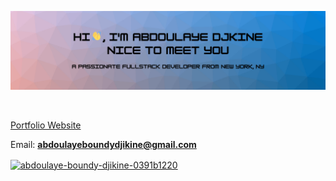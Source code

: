![Software Engineer / Full-Stack Developer](https://github.com/boundy99/boundy99/blob/main/github-banner.png?raw=true)

<p align="left"> <a href="https://twitter.com/" target="blank"><img src="https://img.shields.io/twitter/follow/?logo=twitter&style=for-the-badge" alt="" /></a> </p>

[Portfolio Website]([https://github.com/boundy99/Ndeyskitchen-WebApp](https://portfolio-boundy99s-projects.vercel.app/)) 

Email: **abdoulayeboundydjikine@gmail.com**

<a href="https://linkedin.com/in/abdoulaye-boundy-djikine-0391b1220" target="blank"><img align="center" src="https://raw.githubusercontent.com/rahuldkjain/github-profile-readme-generator/master/src/images/icons/Social/linked-in-alt.svg" alt="abdoulaye-boundy-djikine-0391b1220" height="30" width="40" /></a>

